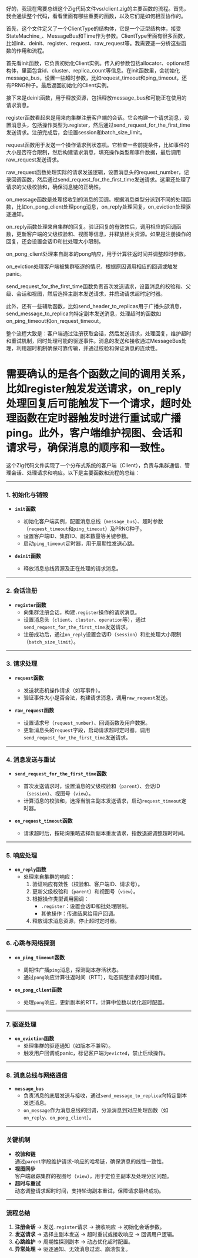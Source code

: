 好的，我现在需要总结这个Zig代码文件vsr/client.zig的主要函数的流程。首先，我会通读整个代码，看看里面有哪些重要的函数，以及它们是如何相互协作的。

首先，这个文件定义了一个ClientType的结构体，它是一个泛型结构体，接受StateMachine_、MessageBus和Time作为参数。ClientType里面有很多函数，比如init、deinit、register、request、raw_request等。我需要逐一分析这些函数的作用和流程。

首先看init函数，它负责初始化Client实例。传入的参数包括allocator、options结构体，里面包含id、cluster、replica_count等信息。在init函数里，会初始化message_bus，设置一些超时参数，比如request_timeout和ping_timeout，还有PRNG种子。最后返回初始化的Client实例。

接下来是deinit函数，用于释放资源，包括释放message_bus和可能正在使用的请求消息。

register函数看起来是用来向集群注册客户端的会话。它会构建一个请求消息，设置消息头，包括操作类型为.register，然后通过send_request_for_the_first_time发送请求。注册完成后，会设置session和batch_size_limit。

request函数用于发送一个操作请求到状态机。它检查一些前提条件，比如事件的大小是否符合限制，然后构建请求消息，填充操作类型和事件数据，最后调用raw_request发送请求。

raw_request函数处理实际的请求发送逻辑，设置消息头的request_number，记录回调函数，然后通过send_request_for_the_first_time发送请求。这里还处理了请求的父级校验和，确保消息链的正确性。

on_message函数是处理接收到的消息的回调。根据消息类型分派到不同的处理函数，比如on_pong_client处理pong消息，on_reply处理回复，on_eviction处理驱逐通知。

on_reply函数处理来自集群的回复。验证回复的有效性后，调用相应的回调函数，更新客户端的父级校验和、视图等信息，并释放相关资源。如果是注册操作的回复，还会设置会话ID和批处理大小限制。

on_pong_client处理来自副本的pong响应，用于计算往返时间并调整超时参数。

on_eviction处理客户端被集群驱逐的情况，根据原因调用相应的回调或触发panic。

send_request_for_the_first_time函数负责首次发送请求，设置消息的校验和、父级、会话和视图，然后选择主副本发送请求，并启动请求超时定时器。

此外，还有一些辅助函数，比如send_header_to_replicas用于广播头部消息，send_message_to_replica向特定副本发送消息，处理超时的函数如on_ping_timeout和on_request_timeout。

整个流程大致是：客户端通过注册获取会话，然后发送请求，处理回复，维护超时和重试机制，同时处理可能的驱逐事件。消息的发送和接收通过MessageBus处理，利用超时机制确保可靠传输，并通过校验和保证消息的连续性。

需要确认的是各个函数之间的调用关系，比如register触发发送请求，on_reply处理回复后可能触发下一个请求，超时处理函数在定时器触发时进行重试或广播ping。此外，客户端维护视图、会话和请求号，确保消息的顺序和一致性。
================================================
这个Zig代码文件实现了一个分布式系统的客户端（Client），负责与集群通信、管理会话、处理请求和响应。以下是主要函数和流程的总结：

---

### **1. 初始化与销毁**
- **`init`函数**  
  - 初始化客户端实例，配置消息总线（`message_bus`）、超时参数（`request_timeout`和`ping_timeout`）及PRNG种子。  
  - 设置客户端ID、集群ID、副本数量等关键参数。  
  - 启动`ping_timeout`定时器，用于周期性发送心跳。

- **`deinit`函数**  
  - 释放消息总线资源及正在处理的请求消息。

---

### **2. 会话注册**
- **`register`函数**  
  - 向集群注册会话，构建`.register`操作的请求消息。  
  - 设置消息头（`client`、`cluster`、`operation`等），通过`send_request_for_the_first_time`发送请求。  
  - 注册成功后，通过`on_reply`设置会话ID（`session`）和批处理大小限制（`batch_size_limit`）。

---

### **3. 请求处理**
- **`request`函数**  
  - 发送状态机操作请求（如写事件）。  
  - 验证事件大小是否合法，构建请求消息，调用`raw_request`发送。

- **`raw_request`函数**  
  - 设置请求号（`request_number`）、回调函数及用户数据。  
  - 更新消息头的`request`字段，启动请求超时定时器，调用`send_request_for_the_first_time`发送请求。

---

### **4. 消息发送与重试**
- **`send_request_for_the_first_time`函数**  
  - 首次发送请求时，设置消息的父级校验和（`parent`）、会话ID（`session`）、视图号（`view`）。  
  - 计算消息的校验和，选择当前主副本发送请求，启动`request_timeout`定时器。

- **`on_request_timeout`函数**  
  - 请求超时后，按轮询策略选择新副本重发请求，指数退避调整超时时间。

---

### **5. 响应处理**
- **`on_reply`函数**  
  - 处理来自集群的响应：  
    1. 验证响应有效性（校验和、客户端ID、请求号）。  
    2. 更新父级校验和（`parent`）和视图号（`view`）。  
    3. 根据操作类型调用回调：  
       - `.register`：设置会话ID和批处理限制。  
       - 其他操作：传递结果给用户回调。  
    4. 释放请求消息资源，停止超时定时器。

---

### **6. 心跳与网络探测**
- **`on_ping_timeout`函数**  
  - 周期性广播`ping`消息，探测副本存活状态。  
  - 通过`pong`响应计算往返时间（RTT），动态调整请求超时阈值。

- **`on_pong_client`函数**  
  - 处理`pong`响应，更新副本的RTT，计算中位数以优化超时配置。

---

### **7. 驱逐处理**
- **`on_eviction`函数**  
  - 处理集群的驱逐通知（如版本不兼容）。  
  - 触发用户回调或panic，标记客户端为`evicted`，禁止后续操作。

---

### **8. 消息总线与网络通信**
- **`message_bus`**  
  - 负责消息的底层发送与接收，通过`send_message_to_replica`向特定副本发送消息。  
  - `on_message`作为消息总线的回调，分派消息到对应处理函数（如`on_reply`、`on_pong_client`）。

---

### **关键机制**
- **校验和链**  
  通过`parent`字段维护请求-响应的哈希链，确保消息的线性一致性。
- **视图同步**  
  客户端跟踪集群的视图号（`view`），用于定位主副本及处理分区问题。
- **超时与重试**  
  动态调整请求超时时间，支持轮询副本重试，保障请求最终成功。

---

### **流程总结**
1. **注册会话** → 发送`.register`请求 → 接收响应 → 初始化会话参数。  
2. **发送请求** → 选择主副本发送 → 超时重试或接收响应 → 回调用户逻辑。  
3. **心跳维护** → 周期性探测副本 → 动态优化超时配置。  
4. **异常处理** → 驱逐通知、无效消息过滤、崩溃恢复。